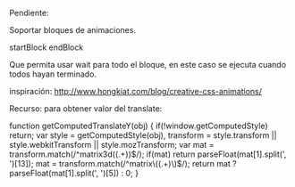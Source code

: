 Pendiente:

Soportar bloques de animaciones.

startBlock
endBlock

Que permita usar wait para todo el bloque, en este caso
se ejecuta cuando todos hayan terminado.

inspiración:
http://www.hongkiat.com/blog/creative-css-animations/

Recurso: para obtener valor del translate:

function getComputedTranslateY(obj)
{
    if(!window.getComputedStyle) return;
    var style = getComputedStyle(obj),
        transform = style.transform || style.webkitTransform || style.mozTransform;
    var mat = transform.match(/^matrix3d\((.+)\)$/);
    if(mat) return parseFloat(mat[1].split(', ')[13]);
    mat = transform.match(/^matrix\((.+)\)$/);
    return mat ? parseFloat(mat[1].split(', ')[5]) : 0;
}